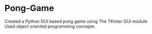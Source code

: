 # Pong-Game
Created a Python GUI based pong game using The TKinter GUI module
Used object oriented programming concepts
